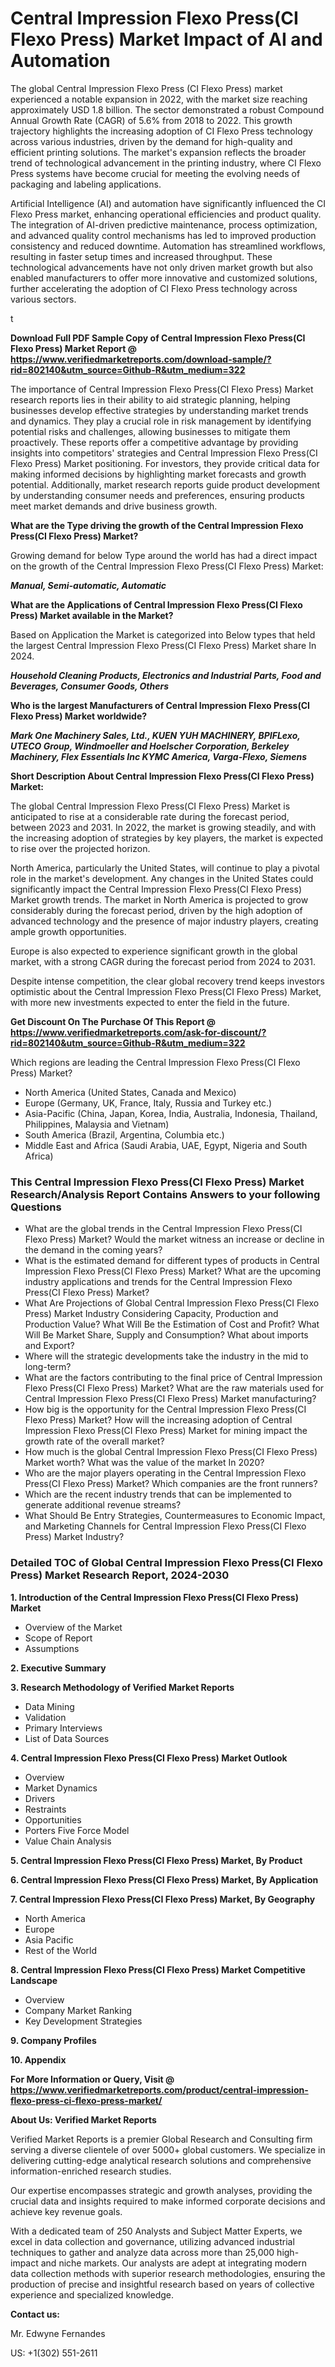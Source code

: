 <meta name="title" content="Global  Central Impression Flexo Press(CI Flexo Press) Market Impact of AI and Automation"><meta name="description" content="  The global Central Impression Flexo Press (CI Flexo Press) market experienced a notable expansion in 2022, with the market size reaching approximately USD 1.8 billio"><meta name="title" content=" Central Impression Flexo Press(CI Flexo Press) Market Size, Share, Scope, Trends, Growth, Opportunities, Analysis, Forecast"> <h1>Central Impression Flexo Press(CI Flexo Press) Market Impact of AI and Automation</h1> <p>The global Central Impression Flexo Press (CI Flexo Press) market experienced a notable expansion in 2022, with the market size reaching approximately USD 1.8 billion. The sector demonstrated a robust Compound Annual Growth Rate (CAGR) of 5.6% from 2018 to 2022. This growth trajectory highlights the increasing adoption of CI Flexo Press technology across various industries, driven by the demand for high-quality and efficient printing solutions. The market's expansion reflects the broader trend of technological advancement in the printing industry, where CI Flexo Press systems have become crucial for meeting the evolving needs of packaging and labeling applications.</p> <p>Artificial Intelligence (AI) and automation have significantly influenced the CI Flexo Press market, enhancing operational efficiencies and product quality. The integration of AI-driven predictive maintenance, process optimization, and advanced quality control mechanisms has led to improved production consistency and reduced downtime. Automation has streamlined workflows, resulting in faster setup times and increased throughput. These technological advancements have not only driven market growth but also enabled manufacturers to offer more innovative and customized solutions, further accelerating the adoption of CI Flexo Press technology across various sectors.</p> t</p><p id="" class=""><strong>Download Full PDF Sample Copy of Central Impression Flexo Press(CI Flexo Press) Market Report @ <a href="https://www.verifiedmarketreports.com/download-sample/?rid=802140&utm_source=Github-R&utm_medium=322" target="_blank">https://www.verifiedmarketreports.com/download-sample/?rid=802140&utm_source=Github-R&utm_medium=322</a></strong></p><p>The importance of&nbsp;Central Impression Flexo Press(CI Flexo Press) Market research reports lies in their ability to aid strategic planning, helping businesses develop effective strategies by understanding market trends and dynamics. They play a crucial role in risk management by identifying potential risks and challenges, allowing businesses to mitigate them proactively. These reports offer a competitive advantage by providing insights into competitors' strategies and Central Impression Flexo Press(CI Flexo Press) Market positioning. For investors, they provide critical data for making informed decisions by highlighting market forecasts and growth potential. Additionally, market research reports guide product development by understanding consumer needs and preferences, ensuring products meet market demands and drive business growth.</p><p><strong>What are the&nbsp;Type driving the growth of the Central Impression Flexo Press(CI Flexo Press) Market?</strong></p><p id="" class="">Growing demand for below Type around the world has had a direct impact on the growth of the Central Impression Flexo Press(CI Flexo Press) Market:</p><em><strong>Manual, Semi-automatic, Automatic</strong></em></p><strong>What are the&nbsp;Applications&nbsp;of Central Impression Flexo Press(CI Flexo Press) Market available in the Market?</strong></p><p id="" class="">Based on Application the Market is categorized into Below types that held the largest Central Impression Flexo Press(CI Flexo Press) Market share In 2024.</p><em><strong>Household Cleaning Products, Electronics and Industrial Parts, Food and Beverages, Consumer Goods, Others</strong></em></p><strong>Who is the largest Manufacturers of Central Impression Flexo Press(CI Flexo Press) Market worldwide?</strong></p><p><em><strong>Mark One Machinery Sales, Ltd., KUEN YUH MACHINERY, BPIFLexo, UTECO Group, Windmoeller and Hoelscher Corporation, Berkeley Machinery, Flex Essentials Inc KYMC America, Varga-Flexo, Siemens</strong></em></p><p id="" class=""><strong>Short Description About Central Impression Flexo Press(CI Flexo Press) Market:</strong></p><p>The global Central Impression Flexo Press(CI Flexo Press) Market is anticipated to rise at a considerable rate during the forecast period, between 2023 and 2031. In 2022, the market is growing steadily, and with the increasing adoption of strategies by key players, the market is expected to rise over the projected horizon.</p><p>North America, particularly the United States, will continue to play a pivotal role in the market's development. Any changes in the United States could significantly impact the Central Impression Flexo Press(CI Flexo Press) Market growth trends. The market in North America is projected to grow considerably during the forecast period, driven by the high adoption of advanced technology and the presence of major industry players, creating ample growth opportunities.</p><p>Europe is also expected to experience significant growth in the global market, with a strong CAGR during the forecast period from 2024 to 2031.</p><p>Despite intense competition, the clear global recovery trend keeps investors optimistic about the Central Impression Flexo Press(CI Flexo Press) Market, with more new investments expected to enter the field in the future.</p><p id="" class=""><strong>Get Discount On The Purchase Of This Report @ <a href="https://www.verifiedmarketreports.com/ask-for-discount/?rid=802140&utm_source=Github-R&utm_medium=322" target="_blank">https://www.verifiedmarketreports.com/ask-for-discount/?rid=802140&utm_source=Github-R&utm_medium=322</a></strong></p>Which regions are leading the Central Impression Flexo Press(CI Flexo Press) Market?</p><ul><li>North America (United States, Canada and Mexico)</li><li>Europe (Germany, UK, France, Italy, Russia and Turkey etc.)</li><li>Asia-Pacific (China, Japan, Korea, India, Australia, Indonesia, Thailand, Philippines, Malaysia and Vietnam)</li><li>South America (Brazil, Argentina, Columbia etc.)</li><li>Middle East and Africa (Saudi Arabia, UAE, Egypt, Nigeria and South Africa)</li></ul><h3 id="" class="">This Central Impression Flexo Press(CI Flexo Press) Market Research/Analysis Report Contains Answers to your following Questions</h3><ul><li>What are the global trends in the Central Impression Flexo Press(CI Flexo Press) Market? Would the market witness an increase or decline in the demand in the coming years?</li><li>What is the estimated demand for different types of products in Central Impression Flexo Press(CI Flexo Press) Market? What are the upcoming industry applications and trends for the Central Impression Flexo Press(CI Flexo Press) Market?</li><li>What Are Projections of Global Central Impression Flexo Press(CI Flexo Press) Market Industry Considering Capacity, Production and Production Value? What Will Be the Estimation of Cost and Profit? What Will Be Market Share, Supply and Consumption? What about imports and Export?</li><li>Where will the strategic developments take the industry in the mid to long-term?</li><li>What are the factors contributing to the final price of Central Impression Flexo Press(CI Flexo Press) Market? What are the raw materials used for Central Impression Flexo Press(CI Flexo Press) Market manufacturing?</li><li>How big is the opportunity for the Central Impression Flexo Press(CI Flexo Press) Market? How will the increasing adoption of Central Impression Flexo Press(CI Flexo Press) Market for mining impact the growth rate of the overall market?</li><li>How much is the global Central Impression Flexo Press(CI Flexo Press) Market worth? What was the value of the market In 2020?</li><li>Who are the major players operating in the Central Impression Flexo Press(CI Flexo Press) Market? Which companies are the front runners?</li><li>Which are the recent industry trends that can be implemented to generate additional revenue streams?</li><li>What Should Be Entry Strategies, Countermeasures to Economic Impact, and Marketing Channels for Central Impression Flexo Press(CI Flexo Press) Market Industry?</li></ul><h3 id="" class="">Detailed TOC of Global Central Impression Flexo Press(CI Flexo Press) Market Research Report, 2024-2030</h3><p id="" class=""><strong>1. Introduction of the Central Impression Flexo Press(CI Flexo Press) Market</strong></p><ul><li>Overview of the Market</li><li>Scope of Report</li><li>Assumptions</li></ul><p id="" class=""><strong>2. Executive Summary</strong></p><p id="" class=""><strong>3. Research Methodology of Verified Market Reports</strong></p><ul><li>Data Mining</li><li>Validation</li><li>Primary Interviews</li><li>List of Data Sources</li></ul><p id="" class=""><strong>4. Central Impression Flexo Press(CI Flexo Press) Market Outlook</strong></p><ul><li>Overview</li><li>Market Dynamics</li><li>Drivers</li><li>Restraints</li><li>Opportunities</li><li>Porters Five Force Model</li><li>Value Chain Analysis</li></ul><p id="" class=""><strong>5. Central Impression Flexo Press(CI Flexo Press) Market, By Product</strong></p><p id="" class=""><strong>6. Central Impression Flexo Press(CI Flexo Press) Market, By Application</strong></p><p id="" class=""><strong>7. Central Impression Flexo Press(CI Flexo Press) Market, By Geography</strong></p><ul><li>North America</li><li>Europe</li><li>Asia Pacific</li><li>Rest of the World</li></ul><p id="" class=""><strong>8. Central Impression Flexo Press(CI Flexo Press) Market Competitive Landscape</strong></p><ul><li>Overview</li><li>Company Market Ranking</li><li>Key Development Strategies</li></ul><p id="" class=""><strong>9. Company Profiles</strong></p><p id="" class=""><strong>10. Appendix</strong></p><p id="" class=""><strong>For More Information or Query, Visit @ <a href="https://www.verifiedmarketreports.com/product/central-impression-flexo-press-ci-flexo-press-market/" target="_blank">https://www.verifiedmarketreports.com/product/central-impression-flexo-press-ci-flexo-press-market/</a></strong></p><p id="" class=""><strong>About Us: Verified Market Reports</strong></p><p id="" class="">Verified Market Reports is a premier Global Research and Consulting firm serving a diverse clientele of over 5000+ global customers. We specialize in delivering cutting-edge analytical research solutions and comprehensive information-enriched research studies.</p><p id="" class="">Our expertise encompasses strategic and growth analyses, providing the crucial data and insights required to make informed corporate decisions and achieve key revenue goals.</p><p id="" class="">With a dedicated team of 250 Analysts and Subject Matter Experts, we excel in data collection and governance, utilizing advanced industrial techniques to gather and analyze data across more than 25,000 high-impact and niche markets. Our analysts are adept at integrating modern data collection methods with superior research methodologies, ensuring the production of precise and insightful research based on years of collective experience and specialized knowledge.</p><p id="" class=""><strong>Contact us:</strong></p><p id="" class="">Mr. Edwyne Fernandes</p><p id="" class="">US: +1(302) 551-2611</p>